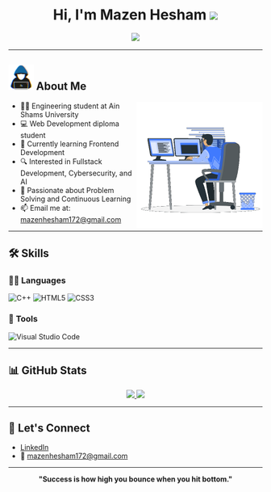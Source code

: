 <h1 align="center"><b>Hi, I'm Mazen Hesham</b> <img src="https://media.giphy.com/media/hvRJCLFzcasrR4ia7z/giphy.gif" width="35"></h1>

<p align="center">
  <a href="https://github.com/DenverCoder1/readme-typing-svg">
    <img src="https://readme-typing-svg.herokuapp.com?font=Fira+Code&color=cyan&size=25&center=true&vCenter=true&width=700&height=100&lines=Aspiring+Software+Engineer;Engineering+Student+at+Ain+Shams+University;Frontend+Development+Learner;Passionate+about+Problem+Solving;Exploring+Fullstack%2C+Cybersecurity+%26+AI">
  </a>
</p>

---

## <img src="https://github.com/0xAbdulKhalid/0xAbdulKhalid/raw/main/assets/mdImages/about_me.gif" width="50px"> **About Me**

<picture><img align="right" src="https://github.com/0xAbdulKhalid/0xAbdulKhalid/raw/main/assets/mdImages/Right_Side.gif" width="250px"></picture>

- 👨‍🎓 Engineering student at Ain Shams University  
- 💻 Web Development diploma student  
- 🚀 Currently learning Frontend Development  
- 🔍 Interested in Fullstack Development, Cybersecurity, and AI  
- 🧠 Passionate about Problem Solving and Continuous Learning  
- 📫 Email me at: [mazenhesham172@gmail.com](mailto:mazenhesham172@gmail.com)

---

## 🛠️ Skills

### 🧑‍💻 **Languages**
![C++](https://img.shields.io/badge/C++-00599C?style=for-the-badge&logo=c%2B%2B&logoColor=white)
![HTML5](https://img.shields.io/badge/HTML5-E34F26?style=for-the-badge&logo=html5&logoColor=white)
![CSS3](https://img.shields.io/badge/CSS3-1572B6?style=for-the-badge&logo=css3&logoColor=white)

### 🧰 **Tools**
![Visual Studio Code](https://img.shields.io/badge/VS%20Code-0078d7?style=for-the-badge&logo=visual-studio-code&logoColor=white)

---

## 📊 GitHub Stats

<div align="center">
  <a href="https://github.com/MazenHesham">
    <img src="https://github-readme-stats.vercel.app/api?username=MazenHesham&show_icons=true&theme=github_dark&count_private=true" width="450"/>
    <img src="https://github-readme-stats.vercel.app/api/top-langs/?username=MazenHesham&layout=compact&theme=github_dark" width="375"/>
  </a>
</div>

---

## 🤝 Let's Connect

- [LinkedIn](https://www.linkedin.com/in/mazen-hesham-7213b9234)
- 📧 [mazenhesham172@gmail.com](mailto:mazenhesham172@gmail.com)

---

<div align="center">
  <b>"Success is how high you bounce when you hit bottom."</b>
</div>

